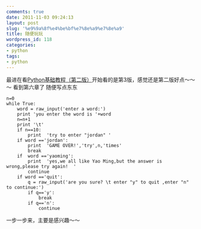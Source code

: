 ```yaml
---
comments: true
date: 2011-11-03 09:24:13
layout: post
slug: '%e9%9a%8f%e4%be%bf%e7%8e%a9%e7%8e%a9'
title: 随便玩玩
wordpress_id: 118
categories:
- python
tags:
- python
---
```


最进在看[Python基础教程（第二版）](http://book.douban.com/subject/4866934/)开始看的是第3版，感觉还是第二版好点～～～
看到第六章了
随便写点东东

    
    
    n=0
    while True:
    	word = raw_input('enter a word:')
    	print 'you enter the word is '+word
    	n=n+1
    	print '\t'
    	if n==10:
    		print  'try to enter "jordan" '
    	if word =='jordan':
    		print  'GAME OVER!','try',n,'times'
    		break
    	if  word =='yaoming':
    		print  'yes,we all like Yao Ming,but the answer is wrong,please try again!  '
    		continue
    	if word =='quit':
    		q = raw_input('are you sure? \t enter "y" to quit ,enter "n" to continue:')
    		if q=='y':
    			break
    		if q=='n':
    			continue
    


一步一步来，主要是感兴趣～～
